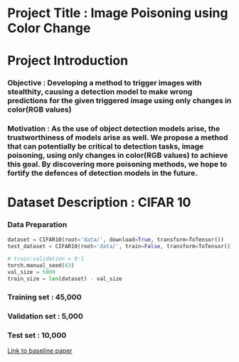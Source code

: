 # Project Title : Image Poisoning using Color Change 



# Project Introduction


### Objective : Developing a method to trigger images with stealthity, causing a detection model to make wrong predictions for the given triggered image using only changes in color(RGB values)


### Motivation : As the use of object detection models arise, the trustworthiness of models arise as well. We propose a method that can potentially be critical to detection tasks, image poisoning, using only changes in color(RGB values) to achieve this goal. By discovering more poisoning methods, we hope to fortify the defences of detection models in the future.



# Dataset Description : CIFAR 10 

### Data Preparation


```python
dataset = CIFAR10(root='data/', download=True, transform=ToTensor())
test_dataset = CIFAR10(root='data/', train=False, transform=ToTensor())
```


```python
# train:validation = 9:1
torch.manual_seed(43)
val_size = 5000
train_size = len(dataset) - val_size
```


### Training set : 45,000


### Validation set : 5,000


### Test set : 10,000





[Link to baseline paper](https://openaccess.thecvf.com/content/CVPR2023/papers/Jiang_Color_Backdoor_A_Robust_Poisoning_Attack_in_Color_Space_CVPR_2023_paper.pdf)
